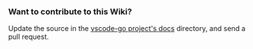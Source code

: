 ### Want to contribute to this Wiki?

Update the source in the [vscode-go project's docs](https://github.com/golang/vscode-go/tree/master/docs) directory, and send a pull request.
